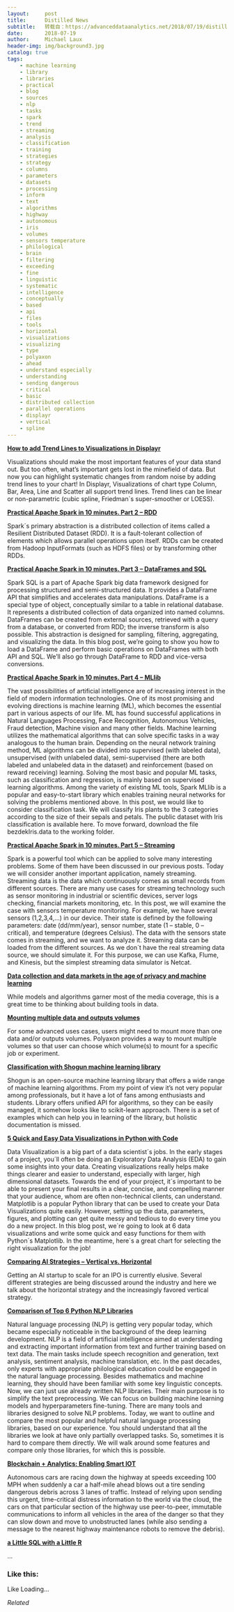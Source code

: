 ```yaml
---
layout:     post
title:      Distilled News
subtitle:   转载自：https://advanceddataanalytics.net/2018/07/19/distilled-news-815/
date:       2018-07-19
author:     Michael Laux
header-img: img/background3.jpg
catalog: true
tags:
    - machine learning
    - library
    - libraries
    - practical
    - blog
    - sources
    - nlp
    - tasks
    - spark
    - trend
    - streaming
    - analysis
    - classification
    - training
    - strategies
    - strategy
    - columns
    - parameters
    - datasets
    - processing
    - inform
    - text
    - algorithms
    - highway
    - autonomous
    - iris
    - volumes
    - sensors temperature
    - philological
    - brain
    - filtering
    - exceeding
    - fine
    - linguistic
    - systematic
    - intelligence
    - conceptually
    - based
    - api
    - files
    - tools
    - horizontal
    - visualizations
    - visualizing
    - type
    - polyaxon
    - ahead
    - understand especially
    - understanding
    - sending dangerous
    - critical
    - basic
    - distributed collection
    - parallel operations
    - displayr
    - vertical
    - spline
---
```


[**How to add Trend Lines to Visualizations in Displayr**](https://www.displayr.com/how-to-add-trend-lines-to-visualizations-in-displayr)

Visualizations should make the most important features of your data stand out. But too often, what’s important gets lost in the minefield of data. But now you can highlight systematic changes from random noise by adding trend lines to your chart! In Displayr, Visualizations of chart type Column, Bar, Area, Line and Scatter all support trend lines. Trend lines can be linear or non-parametric (cubic spline, Friedman´s super-smoother or LOESS).

[**Practical Apache Spark in 10 minutes. Part 2 – RDD**](https://datascience-school.com/blog/practical-apache-spark-in-10-minutes-part-2-rdd)

Spark´s primary abstraction is a distributed collection of items called a Resilient Distributed Dataset (RDD). It is a fault-tolerant collection of elements which allows parallel operations upon itself. RDDs can be created from Hadoop InputFormats (such as HDFS files) or by transforming other RDDs.

[**Practical Apache Spark in 10 minutes. Part 3 – DataFrames and SQL**](https://datascience-school.com/blog/practical-apache-spark-in-10-minutes.-part-3-dataframes-and-sql)

Spark SQL is a part of Apache Spark big data framework designed for processing structured and semi-structured data. It provides a DataFrame API that simplifies and accelerates data manipulations. DataFrame is a special type of object, conceptually similar to a table in relational database. It represents a distributed collection of data organized into named columns. DataFrames can be created from external sources, retrieved with a query from a database, or converted from RDD; the inverse transform is also possible. This abstraction is designed for sampling, filtering, aggregating, and visualizing the data. In this blog post, we’re going to show you how to load a DataFrame and perform basic operations on DataFrames with both API and SQL. We’ll also go through DataFrame to RDD and vice-versa conversions.

[**Practical Apache Spark in 10 minutes. Part 4 – MLlib**](https://datascience-school.com/blog/practical-apache-spark-in-10-minutes.-part-4-mllib)

The vast possibilities of artificial intelligence are of increasing interest in the field of modern information technologies. One of its most promising and evolving directions is machine learning (ML), which becomes the essential part in various aspects of our life. ML has found successful applications in Natural Languages Processing, Face Recognition, Autonomous Vehicles, Fraud detection, Machine vision and many other fields. Machine learning utilizes the mathematical algorithms that can solve specific tasks in a way analogous to the human brain. Depending on the neural network training method, ML algorithms can be divided into supervised (with labeled data), unsupervised (with unlabeled data), semi-supervised (there are both labeled and unlabeled data in the dataset) and reinforcement (based on reward receiving) learning. Solving the most basic and popular ML tasks, such as classification and regression, is mainly based on supervised learning algorithms. Among the variety of existing ML tools, Spark MLlib is a popular and easy-to-start library which enables training neural networks for solving the problems mentioned above. In this post, we would like to consider classification task. We will classify Iris plants to the 3 categories according to the size of their sepals and petals. The public dataset with Iris classification is available here. To move forward, download the file bezdekIris.data to the working folder.

[**Practical Apache Spark in 10 minutes. Part 5 – Streaming**](https://datascience-school.com/blog/practical-apache-spark-in-10-minutes.-part-5-streaming)

Spark is a powerful tool which can be applied to solve many interesting problems. Some of them have been discussed in our previous posts. Today we will consider another important application, namely streaming. Streaming data is the data which continuously comes as small records from different sources. There are many use cases for streaming technology such as sensor monitoring in industrial or scientific devices, server logs checking, financial markets monitoring, etc. In this post, we will examine the case with sensors temperature monitoring. For example, we have several sensors (1,2,3,4,…) in our device. Their state is defined by the following parameters: date (dd/mm/year), sensor number, state (1 – stable, 0 – critical), and temperature (degrees Celsius). The data with the sensors state comes in streaming, and we want to analyze it. Streaming data can be loaded from the different sources. As we don´t have the real streaming data source, we should simulate it. For this purpose, we can use Kafka, Flume, and Kinesis, but the simplest streaming data simulator is Netcat.

[**Data collection and data markets in the age of privacy and machine learning**](https://www.oreilly.com/ideas/data-collection-and-data-markets-in-the-age-of-privacy-and-machine-learning)

While models and algorithms garner most of the media coverage, this is a great time to be thinking about building tools in data.

[**Mounting multiple data and outputs volumes**](https://medium.com/polyaxon/mounting-multiple-data-and-outputs-volumes-41f2d912f2f8)

For some advanced uses cases, users might need to mount more than one data and/or outputs volumes. Polyaxon provides a way to mount multiple volumes so that user can choose which volume(s) to mount for a specific job or experiment.

[**Classification with Shogun machine learning library**](https://github.com/Kolkir/mlcpp/tree/master/classification_shogun)

Shogun is an open-source machine learning library that offers a wide range of machine learning algorithms. From my point of view it’s not very popular among professionals, but it have a lot of fans among enthusiasts and students. Library offers unified API for algorithms, so they can be easily managed, it somehow looks like to scikit-learn approach. There is a set of examples which can help you in learning of the library, but holistic documentation is missed.

[**5 Quick and Easy Data Visualizations in Python with Code**](https://towardsdatascience.com/5-quick-and-easy-data-visualizations-in-python-with-code-a2284bae952f)

Data Visualization is a big part of a data scientist´s jobs. In the early stages of a project, you´ll often be doing an Exploratory Data Analysis (EDA) to gain some insights into your data. Creating visualizations really helps make things clearer and easier to understand, especially with larger, high dimensional datasets. Towards the end of your project, it´s important to be able to present your final results in a clear, concise, and compelling manner that your audience, whom are often non-technical clients, can understand. Matplotlib is a popular Python library that can be used to create your Data Visualizations quite easily. However, setting up the data, parameters, figures, and plotting can get quite messy and tedious to do every time you do a new project. In this blog post, we´re going to look at 6 data visualizations and write some quick and easy functions for them with Python´s Matplotlib. In the meantime, here´s a great chart for selecting the right visualization for the job!

[**Comparing AI Strategies – Vertical vs. Horizontal**](https://www.datasciencecentral.com/profiles/blogs/comparing-ai-strategies-vertical-vs-horizontal)

Getting an AI startup to scale for an IPO is currently elusive. Several different strategies are being discussed around the industry and here we talk about the horizontal strategy and the increasingly favored vertical strategy.

[**Comparison of Top 6 Python NLP Libraries**](https://www.datasciencecentral.com/profiles/blogs/comparison-of-top-6-python-nlp-libraries)

Natural language processing (NLP) is getting very popular today, which became especially noticeable in the background of the deep learning development. NLP is a field of artificial intelligence aimed at understanding and extracting important information from text and further training based on text data. The main tasks include speech recognition and generation, text analysis, sentiment analysis, machine translation, etc. In the past decades, only experts with appropriate philological education could be engaged in the natural language processing. Besides mathematics and machine learning, they should have been familiar with some key linguistic concepts. Now, we can just use already written NLP libraries. Their main purpose is to simplify the text preprocessing. We can focus on building machine learning models and hyperparameters fine-tuning. There are many tools and libraries designed to solve NLP problems. Today, we want to outline and compare the most popular and helpful natural language processing libraries, based on our experience. You should understand that all the libraries we look at have only partially overlapped tasks. So, sometimes it is hard to compare them directly. We will walk around some features and compare only those libraries, for which this is possible.

[**Blockchain + Analytics: Enabling Smart IOT**](https://www.datasciencecentral.com/profiles/blogs/blockchain-analytics-enabling-smart-iot)

Autonomous cars are racing down the highway at speeds exceeding 100 MPH when suddenly a car a half-mile ahead blows out a tire sending dangerous debris across 3 lanes of traffic. Instead of relying upon sending this urgent, time-critical distress information to the world via the cloud, the cars on that particular section of the highway use peer-to-peer, immutable communications to inform all vehicles in the area of the danger so that they can slow down and move to unobstructed lanes (while also sending a message to the nearest highway maintenance robots to remove the debris).

[**a Little SQL with a Little R**](http://api.ning.com/files/25R-ge846RDLWtt-lhkzYfxclEu-Mue1s949ac0a1PKSpqdeURTtrs4adL6jmLwcQG88hXJKlQ34N5hETW2znWYATGPIhL*Q/DSC2rdbmonetdb.html)

…





### Like this:

Like Loading...


*Related*

